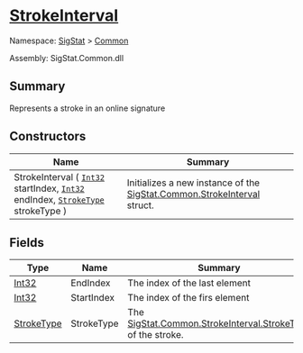 # [StrokeInterval](./StrokeInterval.md)

Namespace: [SigStat]() > [Common](./README.md)

Assembly: SigStat.Common.dll

## Summary
Represents a stroke in an online signature

## Constructors

| Name | Summary | 
| --- | --- | 
| StrokeInterval ( [`Int32`](https://docs.microsoft.com/en-us/dotnet/api/System.Int32) startIndex, [`Int32`](https://docs.microsoft.com/en-us/dotnet/api/System.Int32) endIndex, [`StrokeType`](./StrokeType.md) strokeType ) | Initializes a new instance of the [SigStat.Common.StrokeInterval](https://github.com/sigstat/sigstat/tree/master/docs/md/SigStat/Common/StrokeInterval.md) struct. | 


## Fields

| Type | Name | Summary | 
| --- | --- | --- | 
| [Int32](https://docs.microsoft.com/en-us/dotnet/api/System.Int32) | EndIndex | The index of the last element | 
| [Int32](https://docs.microsoft.com/en-us/dotnet/api/System.Int32) | StartIndex | The index of the firs element | 
| [StrokeType](./StrokeType.md) | StrokeType | The [SigStat.Common.StrokeInterval.StrokeType]() of the stroke. | 


